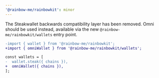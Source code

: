 ```yaml
---
'@rainbow-me/rainbowkit': minor
---
```


The Steakwallet backwards compatibility layer has been removed. Omni should be used instead, available via the new `@rainbow-me/rainbowkit/wallets` entry point.

```diff
-import { wallet } from '@rainbow-me/rainbowkit';
+import { omniWallet } from '@rainbow-me/rainbowkit/wallets';

const wallets = [
-  wallet.steak({ chains }),
+  omniWallet({ chains }),
];
```
